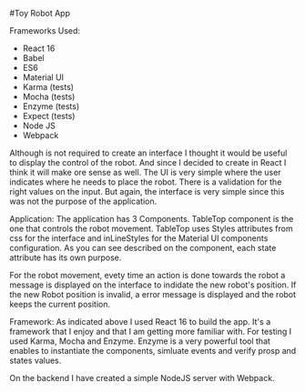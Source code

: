 #Toy Robot App

Frameworks Used:
- React 16
- Babel
- ES6
- Material UI
- Karma (tests)
- Mocha (tests)
- Enzyme (tests)
- Expect (tests)
- Node JS
- Webpack

Although is not required to create an interface I thought it would be useful to display the control of the robot. And since I decided to create in React I think it will make ore sense as well.
The UI is very simple where the user indicates where he needs to place the robot. There is a validation for the right values on the input. But again, the 
interface is very simple since this was not the purpose of the application.

Application:
The application has 3 Components. TableTop component is the one that controls the robot movement.
TableTop uses Styles attributes from css for the interface and inLineStyles for the Material UI components configuration.
As you can see described on the component, each state attribute has its own purpose. 

For the robot movement, evety time an action is done towards the robot a message is displayed on the interface to indidate the new robot's position.
If the new Robot position is invalid, a error message is displayed and the robot keeps the current position. 

Framework:
As indicated above I used React 16 to build the app. It's a framework that I enjoy and that I am getting more familiar with.
For testing I used Karma, Mocha and Enzyme. Enzyme is a very powerful tool that enables to instantiate the components, simluate events and verify prosp and states values.

On the backend I have created a simple NodeJS server with Webpack.


